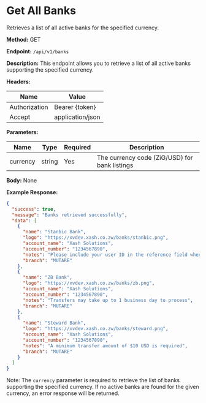# Get All Banks

Retrieves a list of all active banks for the specified currency.

**Method:** GET

**Endpoint:** `/api/v1/banks`

**Description:** This endpoint allows you to retrieve a list of all active banks supporting the specified currency.

**Headers:**

| Name          | Value            |
|---------------|------------------|
| Authorization | Bearer {token}   |
| Accept        | application/json |

**Parameters:**

| Name     | Type   | Required | Description                                    |
|----------|--------|----------|------------------------------------------------|
| currency | string | Yes      | The currency code (ZiG/USD) for bank listings |

**Body:** None

**Example Response:**

```json
{
  "success": true,
  "message": "Banks retrieved successfully",
  "data": [
    {
      "name": "Stanbic Bank",
      "logo": "https://xvdev.xash.co.zw/banks/stanbic.png",
      "account_name": "Xash Solutions",
      "account_number": "1234567890",
      "notes": "Please include your user ID in the reference field when making a transfer",
      "branch": "MUTARE"
    },
    {
      "name": "ZB Bank",
      "logo": "https://xvdev.xash.co.zw/banks/zb.png",
      "account_name": "Xash Solutions",
      "account_number": "1234567890",
      "notes": "Transfers may take up to 1 business day to process",
      "branch": "MUTARE"
    },
    {
      "name": "Steward Bank",
      "logo": "https://xvdev.xash.co.zw/banks/steward.png",
      "account_name": "Xash Solutions",
      "account_number": "1234567890",
      "notes": "A minimum transfer amount of $10 USD is required",
      "branch": "MUTARE"
    }
  ]
}
```

Note: The `currency` parameter is required to retrieve the list of banks supporting the specified currency. If no active banks are found for the given currency, an error response will be returned.